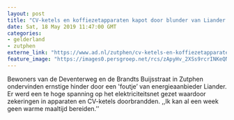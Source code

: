 ```yaml
---
layout: post
title: "CV-ketels en koffiezetapparaten kapot door blunder van Liander in Zutphen"
date: Sat, 18 May 2019 11:47:00 GMT
categories: 
- gelderland 
- zutphen 
externe_link: "https://www.ad.nl/zutphen/cv-ketels-en-koffiezetapparaten-kapot-door-blunder-van-liander-in-zutphen~a3d6ed73b/"
feature_image: "https://images0.persgroep.net/rcs/zApyHv_2XSs9rcrINKeQNeNstNI/diocontent/148606063/_fitwidth/400/?appId=21791a8992982cd8da851550a453bd7f&quality=0.7"
---
```


Bewoners van de Deventerweg en de Brandts Buijsstraat in Zutphen ondervinden ernstige hinder door een 'foutje’ van energieaanbieder Liander. Er werd een te hoge spanning op het elektriciteitsnet gezet waardoor zekeringen in apparaten en CV-ketels doorbrandden. ,,Ik kan al een week geen warme maaltijd bereiden.’’

